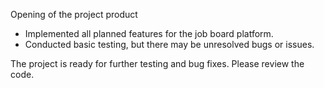 Opening of the project product

- Implemented all planned features for the job board platform.
- Conducted basic testing, but there may be unresolved bugs or issues.

The project is ready for further testing and bug fixes. Please review the code.
